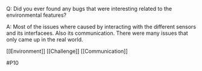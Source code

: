 Q: Did you ever found any bugs that were interesting related to the environmental features?

A: Most of the issues where caused by interacting with the different sensors and its interfacees. Also its communication. There were many issues that only came up in the real world.

[[Environment]]
[[Challenge]]
[[Communication]]

#P10 